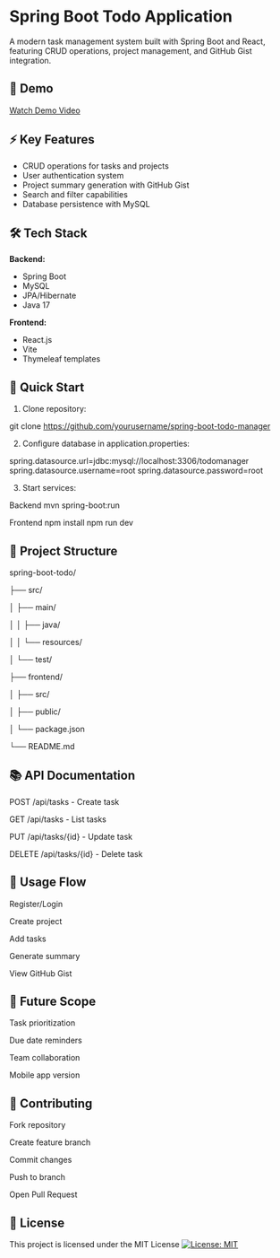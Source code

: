 # Spring Boot Todo Application

A modern task management system built with Spring Boot and React, featuring CRUD operations, project management, and GitHub Gist integration.

## 🎥 Demo
[Watch Demo Video](your-video-url)

## ⚡ Key Features
- CRUD operations for tasks and projects
- User authentication system
- Project summary generation with GitHub Gist
- Search and filter capabilities
- Database persistence with MySQL

## 🛠️ Tech Stack
**Backend:**
- Spring Boot
- MySQL
- JPA/Hibernate
- Java 17

**Frontend:**
- React.js
- Vite
- Thymeleaf templates

## 🚀 Quick Start
1. Clone repository:

git clone https://github.com/yourusername/spring-boot-todo-manager

2. Configure database in application.properties:

spring.datasource.url=jdbc:mysql://localhost:3306/todomanager
spring.datasource.username=root
spring.datasource.password=root

3. Start services:

Backend
mvn spring-boot:run

Frontend
npm install
npm run dev


## 📁 Project Structure


spring-boot-todo/

├── src/

│   ├── main/

│   │   ├── java/

│   │   └── resources/

│   └── test/

├── frontend/

│   ├── src/

│   ├── public/

│   └── package.json

└── README.md


## 📚 API Documentation

POST /api/tasks - Create task

GET /api/tasks - List tasks

PUT /api/tasks/{id} - Update task

DELETE /api/tasks/{id} - Delete task

## 🔄 Usage Flow

Register/Login

Create project

Add tasks

Generate summary

View GitHub Gist

## 🌟 Future Scope

Task prioritization

Due date reminders

Team collaboration

Mobile app version

## 🤝 Contributing

Fork repository

Create feature branch

Commit changes

Push to branch

Open Pull Request


## 📄 License

This project is licensed under the MIT License [![License: MIT](https://img.shields.io/badge/License-MIT-yellow.svg)](https://opensource.org/licenses/MIT)



